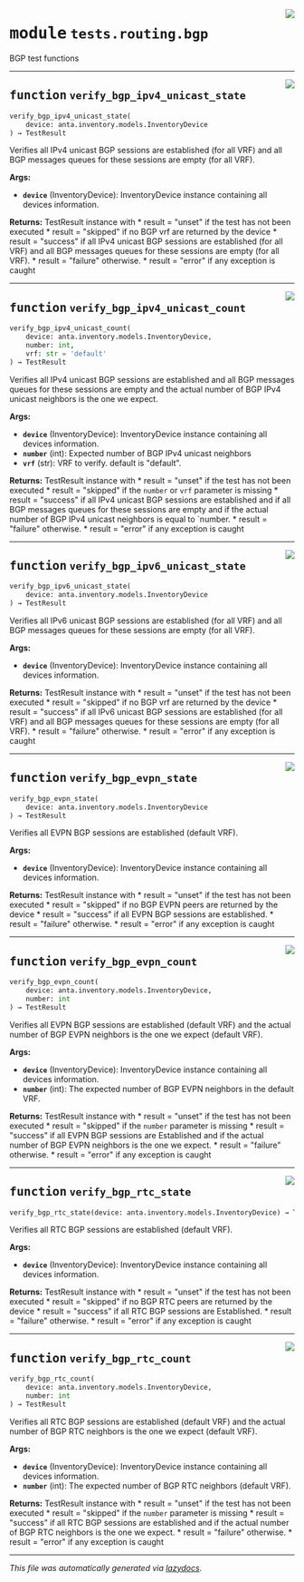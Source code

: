 <!-- markdownlint-disable -->

<a href="../../anta/tests/routing/bgp.py#L0"><img align="right" style="float:right;" src="https://img.shields.io/badge/-source-cccccc?style=flat-square"></a>

# <kbd>module</kbd> `tests.routing.bgp`
BGP test functions 


---

<a href="../../anta/decorators.py#L17"><img align="right" style="float:right;" src="https://img.shields.io/badge/-source-cccccc?style=flat-square"></a>

## <kbd>function</kbd> `verify_bgp_ipv4_unicast_state`

```python
verify_bgp_ipv4_unicast_state(
    device: anta.inventory.models.InventoryDevice
) → TestResult
```

Verifies all IPv4 unicast BGP sessions are established (for all VRF) and all BGP messages queues for these sessions are empty (for all VRF). 



**Args:**
 
 - <b>`device`</b> (InventoryDevice):  InventoryDevice instance containing all devices information. 



**Returns:**
 TestResult instance with * result = "unset" if the test has not been executed * result = "skipped" if no BGP vrf are returned by the device * result = "success" if all IPv4 unicast BGP sessions are established (for all VRF)  and all BGP messages queues for these sessions are empty (for all VRF). * result = "failure" otherwise. * result = "error" if any exception is caught 


---

<a href="../../anta/decorators.py#L82"><img align="right" style="float:right;" src="https://img.shields.io/badge/-source-cccccc?style=flat-square"></a>

## <kbd>function</kbd> `verify_bgp_ipv4_unicast_count`

```python
verify_bgp_ipv4_unicast_count(
    device: anta.inventory.models.InventoryDevice,
    number: int,
    vrf: str = 'default'
) → TestResult
```

Verifies all IPv4 unicast BGP sessions are established and all BGP messages queues for these sessions are empty and the actual number of BGP IPv4 unicast neighbors is the one we expect. 



**Args:**
 
 - <b>`device`</b> (InventoryDevice):  InventoryDevice instance containing all devices information. 
 - <b>`number`</b> (int):  Expected number of BGP IPv4 unicast neighbors 
 - <b>`vrf`</b> (str):  VRF to verify. default is "default". 



**Returns:**
 TestResult instance with * result = "unset" if the test has not been executed * result = "skipped" if the `number` or `vrf` parameter is missing * result = "success" if all IPv4 unicast BGP sessions are established  and if all BGP messages queues for these sessions are empty  and if the actual number of BGP IPv4 unicast neighbors is equal to `number. * result = "failure" otherwise. * result = "error" if any exception is caught 


---

<a href="../../anta/decorators.py#L155"><img align="right" style="float:right;" src="https://img.shields.io/badge/-source-cccccc?style=flat-square"></a>

## <kbd>function</kbd> `verify_bgp_ipv6_unicast_state`

```python
verify_bgp_ipv6_unicast_state(
    device: anta.inventory.models.InventoryDevice
) → TestResult
```

Verifies all IPv6 unicast BGP sessions are established (for all VRF) and all BGP messages queues for these sessions are empty (for all VRF). 



**Args:**
 
 - <b>`device`</b> (InventoryDevice):  InventoryDevice instance containing all devices information. 



**Returns:**
 TestResult instance with * result = "unset" if the test has not been executed * result = "skipped" if no BGP vrf are returned by the device * result = "success" if all IPv6 unicast BGP sessions are established (for all VRF)  and all BGP messages queues for these sessions are empty (for all VRF). * result = "failure" otherwise. * result = "error" if any exception is caught 


---

<a href="../../anta/decorators.py#L220"><img align="right" style="float:right;" src="https://img.shields.io/badge/-source-cccccc?style=flat-square"></a>

## <kbd>function</kbd> `verify_bgp_evpn_state`

```python
verify_bgp_evpn_state(
    device: anta.inventory.models.InventoryDevice
) → TestResult
```

Verifies all EVPN BGP sessions are established (default VRF). 



**Args:**
 
 - <b>`device`</b> (InventoryDevice):  InventoryDevice instance containing all devices information. 



**Returns:**
 TestResult instance with * result = "unset" if the test has not been executed * result = "skipped" if no BGP EVPN peers are returned by the device * result = "success" if all EVPN BGP sessions are established. * result = "failure" otherwise. * result = "error" if any exception is caught 


---

<a href="../../anta/decorators.py#L267"><img align="right" style="float:right;" src="https://img.shields.io/badge/-source-cccccc?style=flat-square"></a>

## <kbd>function</kbd> `verify_bgp_evpn_count`

```python
verify_bgp_evpn_count(
    device: anta.inventory.models.InventoryDevice,
    number: int
) → TestResult
```

Verifies all EVPN BGP sessions are established (default VRF) and the actual number of BGP EVPN neighbors is the one we expect (default VRF). 



**Args:**
 
 - <b>`device`</b> (InventoryDevice):  InventoryDevice instance containing all devices information. 
 - <b>`number`</b> (int):  The expected number of BGP EVPN neighbors in the default VRF. 



**Returns:**
 TestResult instance with * result = "unset" if the test has not been executed * result = "skipped" if the `number` parameter is missing * result = "success" if all EVPN BGP sessions are Established and if the actual  number of BGP EVPN neighbors is the one we expect. * result = "failure" otherwise. * result = "error" if any exception is caught 


---

<a href="../../anta/decorators.py#L319"><img align="right" style="float:right;" src="https://img.shields.io/badge/-source-cccccc?style=flat-square"></a>

## <kbd>function</kbd> `verify_bgp_rtc_state`

```python
verify_bgp_rtc_state(device: anta.inventory.models.InventoryDevice) → TestResult
```

Verifies all RTC BGP sessions are established (default VRF). 



**Args:**
 
 - <b>`device`</b> (InventoryDevice):  InventoryDevice instance containing all devices information. 



**Returns:**
 TestResult instance with * result = "unset" if the test has not been executed * result = "skipped" if no BGP RTC peers are returned by the device * result = "success" if all RTC BGP sessions are Established. * result = "failure" otherwise. * result = "error" if any exception is caught 


---

<a href="../../anta/decorators.py#L363"><img align="right" style="float:right;" src="https://img.shields.io/badge/-source-cccccc?style=flat-square"></a>

## <kbd>function</kbd> `verify_bgp_rtc_count`

```python
verify_bgp_rtc_count(
    device: anta.inventory.models.InventoryDevice,
    number: int
) → TestResult
```

Verifies all RTC BGP sessions are established (default VRF) and the actual number of BGP RTC neighbors is the one we expect (default VRF). 



**Args:**
 
 - <b>`device`</b> (InventoryDevice):  InventoryDevice instance containing all devices information. 
 - <b>`number`</b> (int):  The expected number of BGP RTC neighbors (default VRF). 



**Returns:**
 TestResult instance with * result = "unset" if the test has not been executed * result = "skipped" if the `number` parameter is missing * result = "success" if all RTC BGP sessions are established  and if the actual number of BGP RTC neighbors is the one we expect. * result = "failure" otherwise. * result = "error" if any exception is caught 




---

_This file was automatically generated via [lazydocs](https://github.com/ml-tooling/lazydocs)._
